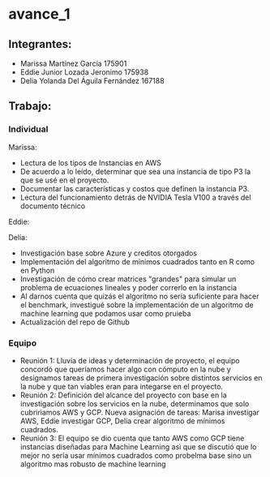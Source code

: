 # avance_1

## Integrantes:

* Marissa Martínez García 175901
* Eddie Junior Lozada Jeronimo 175938
* Delia Yolanda Del Águila Fernández 167188

## Trabajo: 

### Individual

Marissa: 
- Lectura de los tipos de Instancias en AWS
- De acuerdo a lo leído, determinar que sea una instancia de tipo P3 la que se usé en el proyecto. 
- Documentar las características y costos que definen la instancia P3.
- Lectura del funcionamiento detrás de NVIDIA Tesla V100 a través del documento técnico

Eddie:


Delia:
- Investigación base sobre Azure y creditos otorgados
- Implementación del algoritmo de mínimos cuadrados tanto en R como en Python
- Investigación de cómo crear matrices "grandes" para simular un problema de ecuaciones lineales y poder correrlo en la instancia
- Al darnos cuenta que quizás el algoritmo no sería suficiente para hacer el benchmark, investigué sobre la implementación de un algoritmo de machine learning que podamos usar como pruieba
- Actualización del repo de Github


### Equipo
- Reunión 1: Lluvia de ideas y determinación de proyecto, el equipo concordó que queríamos hacer algo con cómputo en la nube y designamos tareas de primera investigación sobre distintos servicios en la nube y que tan viables eran para integarse en el proyecto. 
- Reunión 2: Definición del alcance del proyecto con base en la investigación sobre los servicios en la nube, determinamos que solo cubririamos AWS y GCP. Nueva asignación de tareas: Marisa investigar AWS, Eddie investigar GCP, Delia crear algoritmo de mínimos cuadrados.
- Reunión 3: El equipo se dio cuenta que tanto AWS como GCP tiene instancias diseñadas para Machine Learning asì que se discutió que lo mejor no sería usar mínimos cuadrados como probelma base sino un algoritmo mas robusto de machine learning




